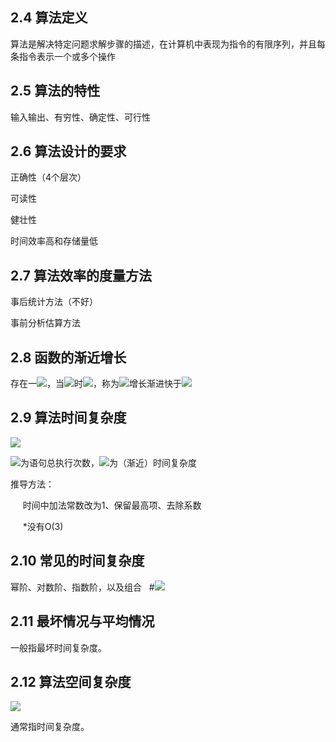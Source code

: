 ## 2.4 算法定义

算法是解决特定问题求解步骤的描述，在计算机中表现为指令的有限序列，并且每条指令表示一个或多个操作

## 2.5 算法的特性

输入输出、有穷性、确定性、可行性

## 2.6 算法设计的要求

正确性（4个层次）

可读性

健壮性

时间效率高和存储量低

## 2.7 算法效率的度量方法

事后统计方法（不好）

事前分析估算方法

## 2.8 函数的渐近增长

存在一![](file:///C:/Users/ARDBER~1/AppData/Local/Temp/msohtmlclip1/01/clip_image002.png)，当![](file:///C:/Users/ARDBER~1/AppData/Local/Temp/msohtmlclip1/01/clip_image004.png)时![](file:///C:/Users/ARDBER~1/AppData/Local/Temp/msohtmlclip1/01/clip_image006.png)，称为![](file:///C:/Users/ARDBER~1/AppData/Local/Temp/msohtmlclip1/01/clip_image008.png)增长渐进快于![](file:///C:/Users/ARDBER~1/AppData/Local/Temp/msohtmlclip1/01/clip_image010.png)

## 2.9 算法时间复杂度

![](file:///C:/Users/ARDBER~1/AppData/Local/Temp/msohtmlclip1/01/clip_image012.png)

![](file:///C:/Users/ARDBER~1/AppData/Local/Temp/msohtmlclip1/01/clip_image014.png)为语句总执行次数，![](file:///C:/Users/ARDBER~1/AppData/Local/Temp/msohtmlclip1/01/clip_image016.png)为（渐近）时间复杂度

推导方法：

     时间中加法常数改为1、保留最高项、去除系数

     *没有O(3)

## 2.10 常见的时间复杂度

幂阶、对数阶、指数阶，以及组合   #![](file:///C:/Users/ARDBER~1/AppData/Local/Temp/msohtmlclip1/01/clip_image018.png)

## 2.11 最坏情况与平均情况

一般指最坏时间复杂度。

## 2.12 算法空间复杂度

![](file:///C:/Users/ARDBER~1/AppData/Local/Temp/msohtmlclip1/01/clip_image020.png)

通常指时间复杂度。